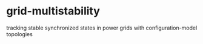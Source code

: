 # grid-multistability
tracking stable synchronized states in power grids with configuration-model topologies
